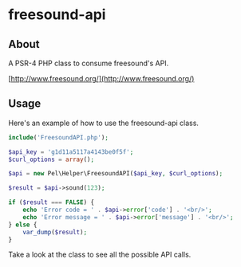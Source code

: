 # freesound-api

## About

A PSR-4 PHP class to consume freesound's API.

[http://www.freesound.org/](http://www.freesound.org/)

## Usage

Here's an example of how to use the freesound-api class.

```php
include('FreesoundAPI.php');

$api_key = 'g1d11a5117a4143be0f5f';
$curl_options = array();

$api = new Pel\Helper\FreesoundAPI($api_key, $curl_options);

$result = $api->sound(123);

if ($result === FALSE) {
    echo 'Error code = ' . $api->error['code'] . '<br/>';
    echo 'Error message = ' . $api->error['message'] . '<br/>';
} else {
    var_dump($result);
}
```

Take a look at the class to see all the possible API calls.
